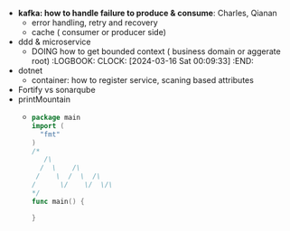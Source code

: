 - **kafka: how to handle failure to produce & consume**: Charles, Qianan
	- error handling, retry and recovery
	- cache ( consumer or producer side)
- ddd & microservice
	- DOING how to get bounded context ( business domain or aggerate root)
	  :LOGBOOK:
	  CLOCK: [2024-03-16 Sat 00:09:33]
	  :END:
- dotnet
	- container: how to register service, scaning based attributes
- Fortify vs sonarqube
- printMountain
	- ``` go
	  package main
	  import (
	  	"fmt"
	  )
	  /*
	     /\      
	    /  \    /\   
	   /    \  /  \  /\
	  /      \/    \/  \/\
	  */
	  func main() {
	  
	  }
	  ```